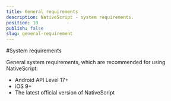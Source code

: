 ```yaml
---
title: General requirements
description: NativeScript - system requirements.
position: 10
publish: false
slug: general-requirement
---
```


#System requirements

General system requirements, which are recommended for using NativeScript:

* Android API Level 17+ 
* iOS 9+
* The latest official version of NativeScript
